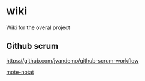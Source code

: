 # wiki
Wiki for the overal project

## Github scrum
https://github.com/jvandemo/github-scrum-workflow


[mote-notat](https://github.com/anovote/wiki/wiki/%5BMeeting-11-01-2021%5D-Agenda)
